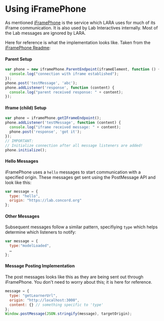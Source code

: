 # Using iFramePhone

As mentioned [iFramePhone](https://github.com/concord-consortium/iframe-phone) is the service which LARA uses for much of its iFrame communication.   It is also used by Lab Interactives internally. Most of the Lab messages are ignored by LARA.

Here for reference is what the implementation looks like. Taken from the [iFramePhone Readme](https://github.com/concord-consortium/iframe-phone):

#### Parent Setup
```javascript
var phone = new iframePhone.ParentEndpoint(iframeElement, function () {
  console.log("connection with iframe established");
});
phone.post('testMessage', 'abc');
phone.addListener('response', function (content) {
  console.log("parent received response: " + content);
});
```

#### Iframe (child) Setup
```javascript
var phone = iframePhone.getIFrameEndpoint();
phone.addListener('testMessage', function (content) {
  console.log("iframe received message: " + content);
  phone.post('response', 'got it');
});
// IMPORTANT:
// Initialize connection after all message listeners are added!
phone.initialize();
```

#### Hello Messages
iFramePhone uses a `hello` messages to start communication with a specified origin. These messages get sent using the PostMessage API and look like this:

```javascript
var message = {
  type: "hello",
  origin: "https://lab.concord.org"
};
```

#### Other Messages
Subsequent messages follow a similar pattern, specifiying `type` which helps determine which listeners to notify:

```javascript
var message = {
  type:"modelLoaded",
  …
};
```

#### Message Posting Implementation
The post messages looks like this as they are being sent out through iFramePhone. You don't need to worry about this; it is here for reference.

```javascript
message = {
  type: "getLearnerUrl",
  origin: "http://localhost:3000",
  content: {} // something specific to 'type'
};
Window.postMessage(JSON.stringify(message), targetOrigin);
```
